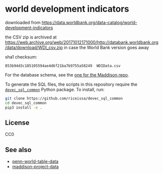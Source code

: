 # world development indicators

downloaded from https://data.worldbank.org/data-catalog/world-development-indicators

the CSV zip is archived at
https://web.archive.org/web/20171012171000/http://databank.worldbank.org/data/download/WDI_csv.zip
in case the World Bank version goes away

sha1 checksum:

```
853b94d3c185105594ae4d6f21ba7b9755a58249  WDIData.csv
```

For the database schema, see the
[one for the Maddison repo](https://github.com/riceissa/maddison-project-data/blob/master/schema.sql).

To generate the SQL files, the scripts in this repository require the
[`devec_sql_common`](https://github.com/riceissa/devec_sql_common)
Python package.  To install, run:

```bash
git clone https://github.com/riceissa/devec_sql_common
cd devec_sql_common
pip3 install -e .
```

## License

CC0

## See also

- [penn-world-table-data](https://github.com/riceissa/penn-world-table-data)
- [maddison-project-data](https://github.com/riceissa/maddison-project-data)
